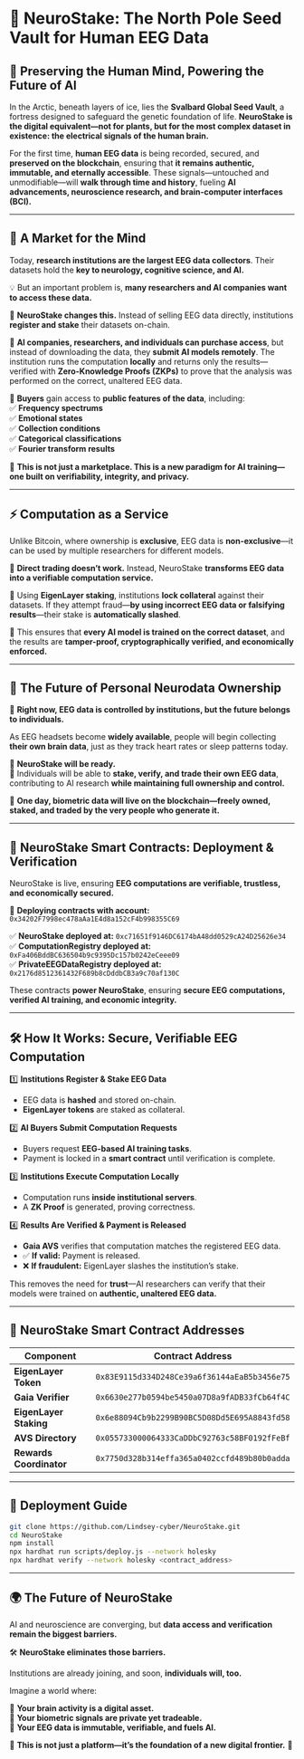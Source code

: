# 🧠 **NeuroStake: The North Pole Seed Vault for Human EEG Data**  

## **🔹 Preserving the Human Mind, Powering the Future of AI**  

In the Arctic, beneath layers of ice, lies the **Svalbard Global Seed Vault**, a fortress designed to safeguard the genetic foundation of life. **NeuroStake is the digital equivalent—not for plants, but for the most complex dataset in existence: the electrical signals of the human brain.**  

For the first time, **human EEG data** is being recorded, secured, and **preserved on the blockchain**, ensuring that **it remains authentic, immutable, and eternally accessible**. These signals—untouched and unmodifiable—will **walk through time and history**, fueling **AI advancements, neuroscience research, and brain-computer interfaces (BCI).**  

---

## **🚀 A Market for the Mind**  

Today, **research institutions are the largest EEG data collectors**. Their datasets hold the **key to neurology, cognitive science, and AI.**

💡 But an important problem is, **many researchers and AI companies want to access these data.**   

🔹 **NeuroStake changes this.** Instead of selling EEG data directly, institutions **register and stake** their datasets on-chain.  

🔹 **AI companies, researchers, and individuals can purchase access**, but instead of downloading the data, they **submit AI models remotely**. The institution runs the computation **locally** and returns only the results—verified with **Zero-Knowledge Proofs (ZKPs)** to prove that the analysis was performed on the correct, unaltered EEG data.  

🔹 **Buyers** gain access to **public features of the data**, including:  
✅ **Frequency spectrums**  
✅ **Emotional states**  
✅ **Collection conditions**  
✅ **Categorical classifications**  
✅ **Fourier transform results**  

📌 **This is not just a marketplace. This is a new paradigm for AI training—one built on verifiability, integrity, and privacy.**  

---

## **⚡ Computation as a Service**  

Unlike Bitcoin, where ownership is **exclusive**, EEG data is **non-exclusive**—it can be used by multiple researchers for different models.  

🔹 **Direct trading doesn’t work.** Instead, NeuroStake **transforms EEG data into a verifiable computation service.**  

🔹 Using **EigenLayer staking**, institutions **lock collateral** against their datasets. If they attempt fraud—**by using incorrect EEG data or falsifying results**—their stake is **automatically slashed**.  

🔹 This ensures that **every AI model is trained on the correct dataset**, and the results are **tamper-proof, cryptographically verified, and economically enforced.**  

---

## **🔮 The Future of Personal Neurodata Ownership**  

📌 **Right now, EEG data is controlled by institutions, but the future belongs to individuals.**  

As EEG headsets become **widely available**, people will begin collecting **their own brain data**, just as they track heart rates or sleep patterns today.  

🔹 **NeuroStake will be ready.**  
🔹 Individuals will be able to **stake, verify, and trade their own EEG data**, contributing to AI research **while maintaining full ownership and control.**  

📌 **One day, biometric data will live on the blockchain—freely owned, staked, and traded by the very people who generate it.**  

---

## **📜 NeuroStake Smart Contracts: Deployment & Verification**  

NeuroStake is live, ensuring **EEG computations are verifiable, trustless, and economically secured.**  

🔹 **Deploying contracts with account:** `0x34202F7998ec478aAa1E4d8a152cF4b998355C69`  

✅ **NeuroStake deployed at:** `0xc71651f9146DC6174bA48dd0529cA24D25626e34`  
✅ **ComputationRegistry deployed at:** `0xFa406BddBC636504b9c9395Dc157b0242eCeee09`  
✅ **PrivateEEGDataRegistry deployed at:** `0x2176d8512361432F689b8cDddbCB3a9c70af130C`  

These contracts **power NeuroStake**, ensuring **secure EEG computations, verified AI training, and economic integrity.**  

---

## **🛠 How It Works: Secure, Verifiable EEG Computation**  

1️⃣ **Institutions Register & Stake EEG Data**  
   - EEG data is **hashed** and stored on-chain.  
   - **EigenLayer tokens** are staked as collateral.  

2️⃣ **AI Buyers Submit Computation Requests**  
   - Buyers request **EEG-based AI training tasks**.  
   - Payment is locked in a **smart contract** until verification is complete.  

3️⃣ **Institutions Execute Computation Locally**  
   - Computation runs **inside institutional servers**.  
   - A **ZK Proof** is generated, proving correctness.  

4️⃣ **Results Are Verified & Payment is Released**  
   - **Gaia AVS** verifies that computation matches the registered EEG data.  
   - ✅ **If valid:** Payment is released.  
   - ❌ **If fraudulent:** EigenLayer slashes the institution’s stake.  

This removes the need for **trust**—AI researchers can verify that their models were trained on **authentic, unaltered EEG data.**  

---

## **🔗 NeuroStake Smart Contract Addresses**  

| Component                | Contract Address |
|--------------------------|-----------------|
| **EigenLayer Token**      | `0x83E9115d334D248Ce39a6f36144aEaB5b3456e75` |
| **Gaia Verifier**        | `0x6630e277b0594be5450a07D8a9fADB33fCb64f4C` |
| **EigenLayer Staking**   | `0x6e88094Cb9b2299B90BC5D08Dd5E695A8843fd58` |
| **AVS Directory**        | `0x055733000064333CaDDbC92763c58BF0192fFeBf` |
| **Rewards Coordinator**  | `0x7750d328b314effa365a0402ccfd489b80b0adda` |

---

## **📜 Deployment Guide**  

```bash
git clone https://github.com/Lindsey-cyber/NeuroStake.git
cd NeuroStake
npm install
npx hardhat run scripts/deploy.js --network holesky
npx hardhat verify --network holesky <contract_address>
```  

---

## 🌍 **The Future of NeuroStake**  

AI and neuroscience are converging, but **data access and verification remain the biggest barriers.**  

🛠 **NeuroStake eliminates those barriers.**  

Institutions are already joining, and soon, **individuals will, too.**  

Imagine a world where:  

💚 **Your brain activity is a digital asset.**  
💚 **Your biometric signals are private yet tradeable.**  
💚 **Your EEG data is immutable, verifiable, and fuels AI.**  

📌 **This is not just a platform—it’s the foundation of a new digital frontier.** 🚀
